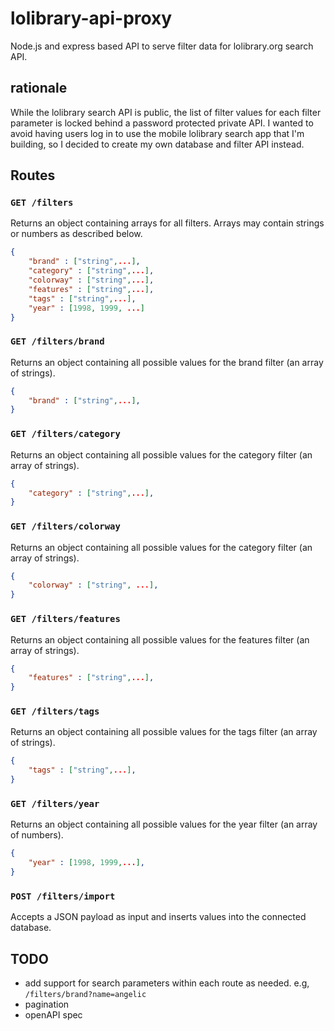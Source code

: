 # lolibrary-api-proxy

Node.js and express based API to serve filter data for lolibrary.org search API.

## rationale

While the lolibrary search API is public, the list of filter values for each filter parameter is locked behind a password protected private API. I wanted to avoid having users log in to use the mobile lolibrary search app that I'm building, so I decided to create my own database and filter API instead.

## Routes

### `GET /filters`

Returns an object containing arrays for all filters. Arrays may contain strings or numbers as described below.

```json
{
    "brand" : ["string",...],
    "category" : ["string",...],
    "colorway" : ["string",...],
    "features" : ["string",...],
    "tags" : ["string",...],
    "year" : [1998, 1999, ...]
}
```

### `GET /filters/brand`

Returns an object containing all possible values for the brand filter (an array of strings).

```json
{
    "brand" : ["string",...],
}
```

### `GET /filters/category`

Returns an object containing all possible values for the category filter (an array of strings).

```json
{
    "category" : ["string",...],
}
```

### `GET /filters/colorway`

Returns an object containing all possible values for the category filter (an array of strings).

```json
{
    "colorway" : ["string", ...],
}
```

### `GET /filters/features`

Returns an object containing all possible values for the features filter (an array of strings).

```json
{
    "features" : ["string",...],
}
```

### `GET /filters/tags`

Returns an object containing all possible values for the tags filter (an array of strings).

```json
{
    "tags" : ["string",...],
}
```

### `GET /filters/year`

Returns an object containing all possible values for the year filter (an array of numbers).

```json
{
    "year" : [1998, 1999,...],
}
```

### `POST /filters/import`

Accepts a JSON payload as input and inserts values into the connected database.

## TODO

- add support for search parameters within each route as needed. e.g, `/filters/brand?name=angelic`
- pagination
- openAPI spec
